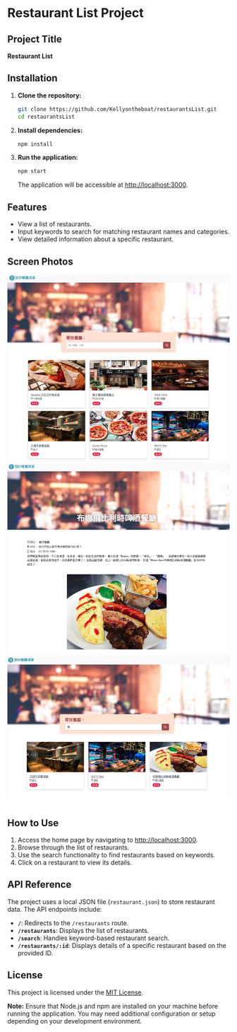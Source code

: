 # Restaurant List Project

## Project Title
**Restaurant List**

## Installation
1. **Clone the repository:**
   ```bash
   git clone https://github.com/Kellyontheboat/restaurantsList.git
   cd restaurantsList
   ```

2. **Install dependencies:**
   ```bash
   npm install
   ```

3. **Run the application:**
   ```bash
   npm start
   ```

   The application will be accessible at [http://localhost:3000](http://localhost:3000).

## Features
- View a list of restaurants.
- Input keywords to search for matching restaurant names and categories.
- View detailed information about a specific restaurant.

## Screen Photos
![restaurants list](image.png)
![ detail information of a specific restaurant](image-2.png)
![search function](image-1.png)

## How to Use
1. Access the home page by navigating to [http://localhost:3000](http://localhost:3000).
2. Browse through the list of restaurants.
3. Use the search functionality to find restaurants based on keywords.
4. Click on a restaurant to view its details.

## API Reference
The project uses a local JSON file (`restaurant.json`) to store restaurant data. The API endpoints include:

- **`/`**: Redirects to the `/restaurants` route.
- **`/restaurants`**: Displays the list of restaurants.
- **`/search`**: Handles keyword-based restaurant search.
- **`/restaurants/:id`**: Displays details of a specific restaurant based on the provided ID.

## License
This project is licensed under the [MIT License](LICENSE).

**Note:** Ensure that Node.js and npm are installed on your machine before running the application. You may need additional configuration or setup depending on your development environment.
